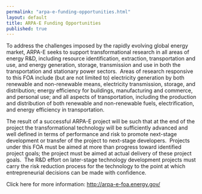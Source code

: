 ```yaml
---
permalink: "arpa-e-funding-opportunities.html"
layout: default
title: ARPA-E Funding Opportunities
published: true
---
```


<P>To address the challenges imposed by the rapidly evolving global energy market, ARPA-E seeks to support transformational research in all areas of energy R&amp;D, including resource identification, extraction, transportation and use, and energy generation, storage, transmission and use in both the transportation and stationary power sectors.&nbsp; Areas of research responsive to this FOA include (but are not limited to) electricity generation by both renewable and non-renewable means, electricity transmission, storage, and distribution; energy efficiency for buildings, manufacturing and commerce, and personal use; and all aspects of transportation, including the production and distribution of both renewable and non-renewable fuels, electrification, and energy efficiency in transportation.</p>
<P>The result of a successful ARPA-E project will be such that at the end of the project the transformational technology will be sufficiently advanced and well defined in terms of performance and risk to promote next-stage development or transfer of the project to next-stage developers.&nbsp; Projects under this FOA must be aimed at more than progress toward identified project goals; the project must be aimed at actual delivery of these project goals.&nbsp; The R&amp;D effort on later-stage technology development projects must carry the risk reduction process for the technology to the point at which entrepreneurial decisions can be made with confidence.</p>
<P>Click here for more information: <A href="http://arpa-e-foa.energy.gov/" target=_self>http://arpa-e-foa.energy.gov/</a></p>